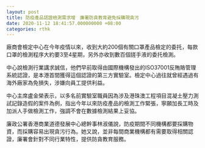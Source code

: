 ```yaml
---
layout: post
title: 防疫產品認證檢測需求增　廉署防貪教育避免採購現貪污
date: 2020-11-12 18:41:57.000000000 +08:00
categories: rthk
---
```


廠商會檢定中心在今年疫情以來，收到大約200個有關口罩產品檢定的委托，每款口罩的檢測程序大約要3至4星期，另外亦收到數百個搓手液的委托檢測。

中心說檢測行業講求誠信，他們早前取得由國際機構發出的ISO37001反賄賂管理系統認證，是本港首間獲得這個認證的第三方實驗室。檢定中心過往就曾經遇過有海外廠家為免損失，涉嫌向員工提供利益。

中心主席盧金榮表示，以多名前實驗室職員因為涉及港珠澳工程項目混凝土壓力測試記錄造假的案件為例，指出今年以來防疫產品的檢測工作緊張，寧願加長工時及加派人手做檢測工作，強調不會在數據檢測結果上妥協。

廉政公署香港商業道德發展中心總幹事林淑儀說，防疫期間不同機構都要採購物資，而採購容易出現貪污行為。她又說，並非每間商業機構都有需要取得相關認證，廉署會針對不同行業特性，提供防貪教育服務。
